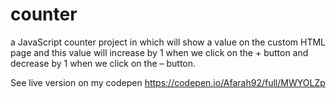 # counter
a JavaScript counter project in which will show a value on the custom HTML page and this value will increase by 1 when we click on the + button and decrease by 1 when we click on the – button.


See live version on my codepen https://codepen.io/Afarah92/full/MWYOLZp
